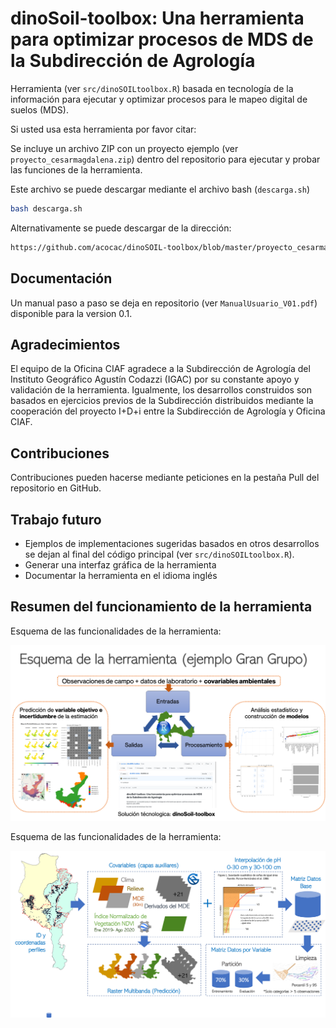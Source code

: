 # dinoSoil-toolbox: Una herramienta para optimizar procesos de MDS de la Subdirección de Agrología

Herramienta (ver `src/dinoSOILtoolbox.R`) basada en tecnología de la información para ejecutar y optimizar procesos para le mapeo digital de suelos (MDS).

Si usted usa esta herramienta por favor citar:

Se incluye un archivo ZIP con un proyecto ejemplo (ver `proyecto_cesarmagdalena.zip`) dentro del repositorio para ejecutar y probar las funciones de la herramienta.

Este archivo se puede descargar mediante el archivo bash (`descarga.sh`)

```bash
bash descarga.sh
```

Alternativamente se puede descargar de la dirección:
```bash
https://github.com/acocac/dinoSOIL-toolbox/blob/master/proyecto_cesarmagdalena.zip
```

## Documentación
Un manual paso a paso se deja en repositorio (ver `ManualUsuario_V01.pdf`) disponible para la version 0.1. 

## Agradecimientos
El equipo de la Oficina CIAF agradece a la Subdirección de Agrología del Instituto Geográfico Agustín Codazzi (IGAC)  por su constante apoyo y validación de la herramienta. Igualmente, los desarrollos construidos son basados en ejercicios previos de la Subdirección distribuidos mediante la cooperación del proyecto I+D+i entre la Subdirección de Agrología y Oficina CIAF.

## Contribuciones
Contribuciones pueden hacerse mediante peticiones en la pestaña Pull del repositorio en GitHub. 

## Trabajo futuro
- Ejemplos de implementaciones sugeridas basados en otros desarrollos se dejan al final del código principal (ver `src/dinoSOILtoolbox.R`).
- Generar una interfaz gráfica de la herramienta
- Documentar la herramienta en el idioma inglés

## Resumen del funcionamiento de la herramienta
Esquema de las funcionalidades de la herramienta:
<p align="center">
<img src="doc/flowchart_tool.png" width="900" />
</p>

Esquema de las funcionalidades de la herramienta:
<p align="center">
<img src="doc/datapreparation.png" width="900" />
</p>